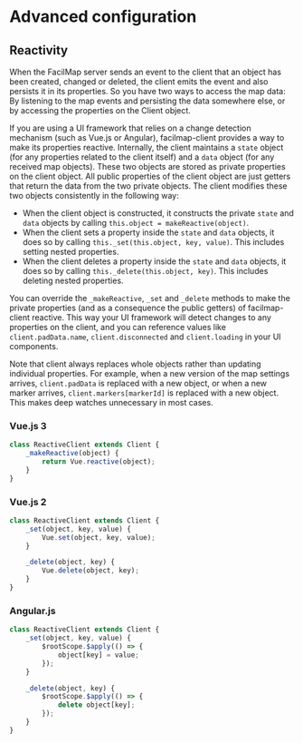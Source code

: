 # Advanced configuration

## Reactivity

When the FacilMap server sends an event to the client that an object has been created, changed or deleted, the client emits the
event and also persists it in its properties. So you have two ways to access the map data: By listening to the map events and
persisting the data somewhere else, or by accessing the properties on the Client object.

If you are using a UI framework that relies on a change detection mechanism (such as Vue.js or Angular), facilmap-client provides
a way to make its properties reactive. Internally, the client maintains a `state` object (for any properties related to the client
itself) and a `data` object (for any received map objects). These two objects are stored as private properties on the client object.
All public properties of the client object are just getters that return the data from the two private objects. The client modifies
these two objects consistently in the following way:
* When the client object is constructed, it constructs the private `state` and `data` objects by calling
  `this.object = makeReactive(object)`.
* When the client sets a property inside the `state` and `data` objects, it does so by calling `this._set(this.object, key, value)`.
  This includes setting nested properties.
* When the client deletes a property inside the `state` and `data` objects, it does so by calling `this._delete(this.object, key)`.
  This includes deleting nested properties.

You can override the `_makeReactive`, `_set` and `_delete` methods to make the private properties (and as a consequence the public
getters) of facilmap-client reactive. This way your UI framework will detect changes to any properties on the client, and you can
reference values like `client.padData.name`, `client.disconnected` and `client.loading` in your UI components.

Note that client always replaces whole objects rather than updating individual properties. For example, when a new version of the map settings arrives, `client.padData` is replaced with a new object, or when a new marker arrives, `client.markers[markerId]` is replaced with a new object. This makes deep watches unnecessary in most cases.

### Vue.js 3

```javascript
class ReactiveClient extends Client {
	_makeReactive(object) {
		return Vue.reactive(object);
	}
}
```

### Vue.js 2

```javascript
class ReactiveClient extends Client {
	_set(object, key, value) {
		Vue.set(object, key, value);
	}

	_delete(object, key) {
		Vue.delete(object, key);
	}
}
```

### Angular.js

```javascript
class ReactiveClient extends Client {
	_set(object, key, value) {
		$rootScope.$apply(() => {
			object[key] = value;
		});
	}

	_delete(object, key) {
		$rootScope.$apply(() => {
			delete object[key];
		});
	}
}
```